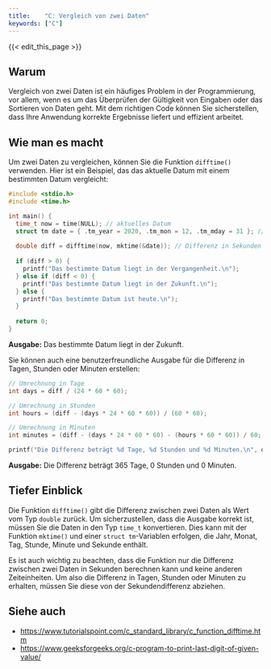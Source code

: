 ```yaml
---
title:    "C: Vergleich von zwei Daten"
keywords: ["C"]
---
```


{{< edit_this_page >}}

## Warum 

Vergleich von zwei Daten ist ein häufiges Problem in der Programmierung, vor allem, wenn es um das Überprüfen der Gültigkeit von Eingaben oder das Sortieren von Daten geht. Mit dem richtigen Code können Sie sicherstellen, dass Ihre Anwendung korrekte Ergebnisse liefert und effizient arbeitet.

## Wie man es macht 

Um zwei Daten zu vergleichen, können Sie die Funktion `difftime()` verwenden. Hier ist ein Beispiel, das das aktuelle Datum mit einem bestimmten Datum vergleicht:

```C
#include <stdio.h>
#include <time.h>

int main() {
  time_t now = time(NULL); // aktuelles Datum
  struct tm date = { .tm_year = 2020, .tm_mon = 12, .tm_mday = 31 }; // bestimmtes Datum
  
  double diff = difftime(now, mktime(&date)); // Differenz in Sekunden
  
  if (diff > 0) {
    printf("Das bestimmte Datum liegt in der Vergangenheit.\n");
  } else if (diff < 0) {
    printf("Das bestimmte Datum liegt in der Zukunft.\n");
  } else {
    printf("Das bestimmte Datum ist heute.\n");
  }
  
  return 0;
}
```

**Ausgabe:** Das bestimmte Datum liegt in der Zukunft.

Sie können auch eine benutzerfreundliche Ausgabe für die Differenz in Tagen, Stunden oder Minuten erstellen:

```C
// Umrechnung in Tage
int days = diff / (24 * 60 * 60);

// Umrechnung in Stunden
int hours = (diff - (days * 24 * 60 * 60)) / (60 * 60);

// Umrechnung in Minuten
int minutes = (diff - (days * 24 * 60 * 60) - (hours * 60 * 60)) / 60;

printf("Die Differenz beträgt %d Tage, %d Stunden und %d Minuten.\n", days, hours, minutes);
```

**Ausgabe:** Die Differenz beträgt 365 Tage, 0 Stunden und 0 Minuten.

## Tiefer Einblick 

Die Funktion `difftime()` gibt die Differenz zwischen zwei Daten als Wert vom Typ `double` zurück. Um sicherzustellen, dass die Ausgabe korrekt ist, müssen Sie die Daten in den Typ `time_t` konvertieren. Dies kann mit der Funktion `mktime()` und einer `struct tm`-Variablen erfolgen, die Jahr, Monat, Tag, Stunde, Minute und Sekunde enthält.

Es ist auch wichtig zu beachten, dass die Funktion nur die Differenz zwischen zwei Daten in Sekunden berechnen kann und keine anderen Zeiteinheiten. Um also die Differenz in Tagen, Stunden oder Minuten zu erhalten, müssen Sie diese von der Sekundendifferenz abziehen.

## Siehe auch 

- <https://www.tutorialspoint.com/c_standard_library/c_function_difftime.htm>
- <https://www.geeksforgeeks.org/c-program-to-print-last-digit-of-given-value/>